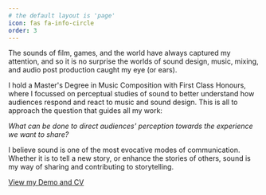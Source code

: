 ```yaml
---
# the default layout is 'page'
icon: fas fa-info-circle
order: 3
---
```


The sounds of film, games, and the world have always captured my attention, and so it is no surprise the worlds of sound design, music, mixing, and audio post production caught my eye (or ears).
​

I hold a Master's Degree in Music Composition with First Class Honours, where I focussed on perceptual studies of sound to better understand how audiences respond and react to music and sound design. This is all to approach the question that guides all my work:
​

*What can be done to direct audiences' perception towards the experience we want to share?*
​

I believe sound is one of the most evocative modes of communication. Whether it is to tell a new story, or enhance the stories of others, sound is my way of sharing and contributing to storytelling.

<p><a href="/DemoCV.html">View my Demo and CV</a></p>